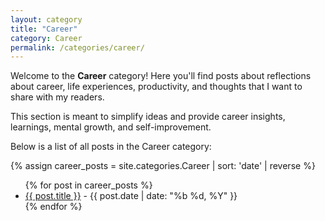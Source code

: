 ```yaml
---
layout: category
title: "Career"
category: Career
permalink: /categories/career/
---
```


Welcome to the **Career** category! Here you'll find posts about reflections about career, life experiences, productivity, and thoughts that I want to share with my readers.

This section is meant to simplify ideas and provide career insights, learnings, mental growth, and self-improvement.

Below is a list of all posts in the Career category:

{% assign career_posts = site.categories.Career | sort: 'date' | reverse %}

<ul>
  {% for post in career_posts %}
    <li><a href="{{ post.url | relative_url }}">{{ post.title }}</a> - {{ post.date | date: "%b %d, %Y" }}</li>
  {% endfor %}
</ul>
